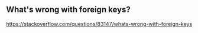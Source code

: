## What's wrong with foreign keys?

https://stackoverflow.com/questions/83147/whats-wrong-with-foreign-keys
